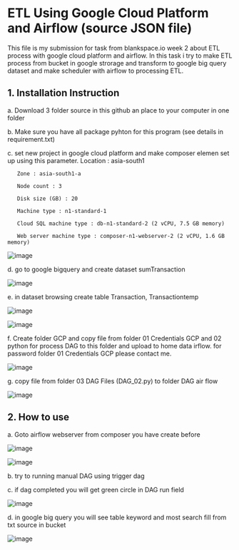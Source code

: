 # **ETL Using Google Cloud Platform and Airflow (source JSON file)**

This file is my submission for task from blankspace.io week 2 about ETL process with google cloud platform and airflow. 
In this task i try to make ETL process from bucket in google strorage and transform to google big query dataset and 
make scheduler with airflow to processing ETL.

## 1. Installation Instruction 

a. Download 3 folder source in this github an place to your computer in one folder  
    
b. Make sure you have all package pyhton for this program (see details in requirement.txt)
    
c. set new project in google cloud platform and make composer elemen set up using this parameter.
       Location : asia-south1
       
       Zone : asia-south1-a
       
       Node count : 3
       
       Disk size (GB) : 20
       
       Machine type : n1-standard-1
       
       Cloud SQL machine type : db-n1-standard-2 (2 vCPU, 7.5 GB memory)
       
       Web server machine type : composer-n1-webserver-2 (2 vCPU, 1.6 GB memory)
       
![image](https://user-images.githubusercontent.com/55681442/115867077-cc86c000-a464-11eb-97b2-35dcfcd1da09.png)

d. go to google bigquery and create dataset sumTransaction 
        
![image](https://user-images.githubusercontent.com/55681442/115866309-af9dbd00-a463-11eb-8b9f-69d8c30a9008.png)
        
e. in dataset browsing create table Transaction, Transactiontemp
        
![image](https://user-images.githubusercontent.com/55681442/115866447-df4cc500-a463-11eb-9fca-ebf9c23e27c7.png)

![image](https://user-images.githubusercontent.com/55681442/115866515-f4c1ef00-a463-11eb-9a78-20ca2b1c6daf.png)
    
f. Create folder GCP and copy file from folder 01 Credentials GCP and 02 python for process DAG to this folder and upload to home data irflow. 
   for password folder 01 Credentials GCP please contact me.  
        
![image](https://user-images.githubusercontent.com/55681442/115866696-3b174e00-a464-11eb-99cd-686a94b9e404.png)

g. copy file from folder 03 DAG Files (DAG_02.py) to folder DAG air flow
    
![image](https://user-images.githubusercontent.com/55681442/115866762-51bda500-a464-11eb-8114-a93c4d126b19.png)
        
## 2. How to use 

a. Goto airflow webserver from composer you have create before 
    
![image](https://user-images.githubusercontent.com/55681442/115842031-9edf4e00-a447-11eb-946a-e23220f48106.png)
        
![image](https://user-images.githubusercontent.com/55681442/115866881-89c4e800-a464-11eb-9eb3-0d0aea2e3683.png)
        
b. try to running manual DAG using trigger dag
    
c. if dag completed you will get green circle in DAG run field 
    
![image](https://user-images.githubusercontent.com/55681442/115842793-5f653180-a448-11eb-9c20-a5945172b016.png)

d. in google big query you will see table keyword and most search fill from txt source in bucket
        
![image](https://user-images.githubusercontent.com/55681442/115867243-0657c680-a465-11eb-875d-3603b050e237.png)
